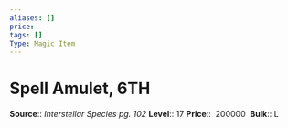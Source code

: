 ```yaml
---
aliases: []
price: 
tags: []
Type: Magic Item
---
```


# Spell Amulet, 6TH

**Source**:: _Interstellar Species pg. 102_
**Level**:: 17
**Price**::  200000 
**Bulk**:: L
